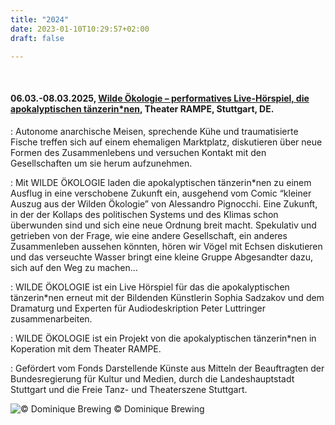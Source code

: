 ```yaml
---
title: "2024"
date: 2023-01-10T10:29:57+02:00
draft: false

---
```


&nbsp;

#### **06.03.-08.03.2025, [Wilde Ökologie – performatives Live-Hörspiel, die apokalyptischen tänzerin\*nen](https://theaterrampe.de/event/wilde-oekologie/), Theater RAMPE, Stuttgart, DE.**

:   Autonome anarchische Meisen, sprechende Kühe und traumatisierte Fische treffen sich auf einem ehemaligen Marktplatz, diskutieren über neue Formen des Zusammenlebens und versuchen Kontakt mit den Gesellschaften um sie herum aufzunehmen.

:   Mit WILDE ÖKOLOGIE laden die apokalyptischen tänzerin\*nen zu einem Ausflug in eine verschobene Zukunft ein, ausgehend vom Comic “kleiner Auszug aus der Wilden Ökologie” von Alessandro Pignocchi.
Eine Zukunft, in der der Kollaps des politischen Systems und des Klimas schon überwunden sind und sich eine neue Ordnung breit macht. Spekulativ und getrieben von der Frage, wie eine andere Gesellschaft, ein anderes Zusammenleben aussehen könnten, hören wir Vögel mit Echsen diskutieren und das verseuchte Wasser bringt eine kleine Gruppe Abgesandter dazu, sich auf den Weg zu machen…

:   WILDE ÖKOLOGIE ist ein Live Hörspiel für das die apokalyptischen tänzerin*nen erneut mit der Bildenden Künstlerin Sophia Sadzakov und dem Dramaturg und Experten für Audiodeskription Peter Luttringer zusammenarbeiten.

:   WILDE ÖKOLOGIE ist ein Projekt von die apokalyptischen tänzerin\*nen in Koperation mit dem Theater RAMPE. 

:   Gefördert vom Fonds Darstellende Künste aus Mitteln der Beauftragten der Bundesregierung für Kultur und Medien, durch die Landeshauptstadt Stuttgart und die Freie Tanz- und Theaterszene Stuttgart.

![© Dominique Brewing](/upcoming/woe.png)
© Dominique Brewing
